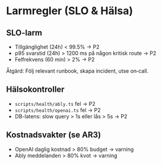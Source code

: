 # Larmregler (SLO & Hälsa)

## SLO-larm
- Tillgänglighet (24h) < 99.5% → P2
- p95 svarstid (24h) > 1200 ms på någon kritisk route → P2
- Felfrekvens (60 min) > 2% → P2

Åtgärd: Följ relevant runbook, skapa incident, utse on‑call.

## Hälsokontroller
- `scripts/health/ably.ts` fel → P2
- `scripts/health/openai.ts` fel → P2
- DB-latens: slow query > 1s eller lås > 5s → P2

## Kostnadsvakter (se AR3)
- OpenAI daglig kostnad > 80% budget → varning
- Ably meddelanden > 80% kvot → varning
